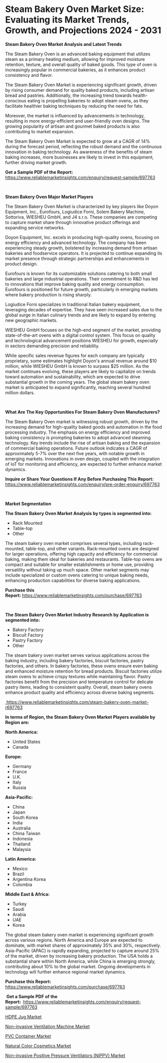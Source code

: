 <p><h1>Steam Bakery Oven Market Size: Evaluating its Market Trends, Growth, and Projections 2024 - 2031</h1></p><p><strong>Steam Bakery Oven Market Analysis and Latest Trends</strong></p>
<p><p>The Steam Bakery Oven is an advanced baking equipment that utilizes steam as a primary heating medium, allowing for improved moisture retention, texture, and overall quality of baked goods. This type of oven is increasingly popular in commercial bakeries, as it enhances product consistency and flavor. </p><p>The Steam Bakery Oven Market is experiencing significant growth, driven by rising consumer demand for quality baked products, including artisan bread and pastries. Additionally, the increasing trend towards health-conscious eating is propelling bakeries to adopt steam ovens, as they facilitate healthier baking techniques by reducing the need for fats. </p><p>Moreover, the market is influenced by advancements in technology, resulting in more energy-efficient and user-friendly oven designs. The growing popularity of artisan and gourmet baked products is also contributing to market expansion. </p><p>The Steam Bakery Oven Market is expected to grow at a CAGR of 14% during the forecast period, reflecting the robust demand and the continuous innovation in baking technology. As awareness of the benefits of steam baking increases, more businesses are likely to invest in this equipment, further driving market growth.</p></p>
<p><strong>Get a Sample PDF of the Report:&nbsp;</strong> <a href="https://www.reliablemarketinsights.com/enquiry/request-sample/697763?utm_campaign=1337&utm_medium=2&utm_source=Github&utm_content=ia&utm_term=29092024&utm_id=steam-bakery-oven">https://www.reliablemarketinsights.com/enquiry/request-sample/697763</a></p>
<p>&nbsp;</p>
<p><strong>Steam Bakery Oven Major Market Players</strong></p>
<p><p>The Steam Bakery Oven Market is characterized by key players like Doyon Equipment, Inc., Eurofours, Logiudice Forni, Solem Bakery Machine, Sottoriva, WIESHEU GmbH, and J4 s.r.o. These companies are competing to capture market share through innovative product offerings and expanding service networks.</p><p>Doyon Equipment, Inc. excels in producing high-quality ovens, focusing on energy efficiency and advanced technology. The company has been experiencing steady growth, bolstered by increasing demand from artisan bakeries and foodservice operators. It is projected to continue expanding its market presence through strategic partnerships and enhancements in product design.</p><p>Eurofours is known for its customizable solutions catering to both small bakeries and large industrial operations. Their commitment to R&D has led to innovations that improve baking quality and energy consumption. Eurofours is positioned for future growth, particularly in emerging markets where bakery production is rising sharply.</p><p>Logiudice Forni specializes in traditional Italian bakery equipment, leveraging decades of expertise. They have seen increased sales due to the global surge in Italian culinary trends and are likely to expand by entering new geographic markets.</p><p>WIESHEU GmbH focuses on the high-end segment of the market, providing state-of-the-art ovens with a digital control system. This focus on quality and technological advancement positions WIESHEU for growth, especially in sectors demanding precision and reliability.</p><p>While specific sales revenue figures for each company are typically proprietary, some estimates highlight Doyon's annual revenue around $10 million, while WIESHEU GmbH is known to surpass $25 million. As the market continues evolving, these players are likely to capitalize on trends toward automation and sustainability, which are expected to drive substantial growth in the coming years. The global steam bakery oven market is anticipated to expand significantly, reaching several hundred million dollars.</p></p>
<p>&nbsp;</p>
<p><strong>What Are The Key Opportunities For Steam Bakery Oven Manufacturers?</strong></p>
<p><p>The Steam Bakery Oven market is witnessing robust growth, driven by the increasing demand for high-quality baked goods and automation in the food processing industry. The emphasis on energy efficiency and improved baking consistency is prompting bakeries to adopt advanced steaming technology. Key trends include the rise of artisan baking and the expansion of commercial baking operations. Future outlook indicates a CAGR of approximately 5-7% over the next five years, with notable growth in emerging markets. Innovations in oven design, coupled with the integration of IoT for monitoring and efficiency, are expected to further enhance market dynamics.</p></p>
<p><strong>Inquire or Share Your Questions If Any Before Purchasing This Report:</strong> <a href="https://www.reliablemarketinsights.com/enquiry/pre-order-enquiry/697763?utm_campaign=1337&utm_medium=2&utm_source=Github&utm_content=ia&utm_term=29092024&utm_id=steam-bakery-oven">https://www.reliablemarketinsights.com/enquiry/pre-order-enquiry/697763</a></p>
<p>&nbsp;</p>
<p><strong>Market Segmentation</strong></p>
<p><strong>The Steam Bakery Oven Market Analysis by types is segmented into:</strong></p>
<p><ul><li>Rack Mounted</li><li>Table-top</li><li>Other</li></ul></p>
<p><p>The steam bakery oven market comprises several types, including rack-mounted, table-top, and other variants. Rack-mounted ovens are designed for larger operations, offering high capacity and efficiency for commercial baking, making them ideal for bakeries and restaurants. Table-top ovens are compact and suitable for smaller establishments or home use, providing versatility without taking up much space. Other market segments may include specialized or custom ovens catering to unique baking needs, enhancing production capabilities for diverse baking applications.</p></p>
<p><strong>Purchase this Report:&nbsp;</strong><a href="https://www.reliablemarketinsights.com/purchase/697763?utm_campaign=1337&utm_medium=2&utm_source=Github&utm_content=ia&utm_term=29092024&utm_id=steam-bakery-oven">https://www.reliablemarketinsights.com/purchase/697763</a></p>
<p>&nbsp;</p>
<p><strong>The Steam Bakery Oven Market Industry Research by Application is segmented into:</strong></p>
<p><ul><li>Bakery Factory</li><li>Biscuit Factory</li><li>Pastry Factory</li><li>Other</li></ul></p>
<p><p>The steam bakery oven market serves various applications across the baking industry, including bakery factories, biscuit factories, pastry factories, and others. In bakery factories, these ovens ensure even baking and enhanced moisture retention for bread products. Biscuit factories utilize steam ovens to achieve crispy textures while maintaining flavor. Pastry factories benefit from the precision and temperature control for delicate pastry items, leading to consistent quality. Overall, steam bakery ovens enhance product quality and efficiency across diverse baking segments.</p></p>
<p><a href="https://www.reliablemarketinsights.com/steam-bakery-oven-market-r697763?utm_campaign=1337&utm_medium=2&utm_source=Github&utm_content=ia&utm_term=29092024&utm_id=steam-bakery-oven">&nbsp;https://www.reliablemarketinsights.com/steam-bakery-oven-market-r697763</a></p>
<p><strong>In terms of Region, the Steam Bakery Oven Market Players available by Region are:</strong></p>
<p>
    <p> <strong> North America: </strong>
        <ul>
            <li>United States</li>
            <li>Canada</li>
        </ul>
        </p> 
    <p> <strong> Europe: </strong>
        <ul>
            <li>Germany</li>
            <li>France</li>
            <li>U.K.</li>
            <li>Italy</li>
            <li>Russia</li>
        </ul>
        </p> 
    <p> <strong> Asia-Pacific: </strong>
        <ul>
            <li>China</li>
            <li>Japan</li>
            <li>South Korea</li>
            <li>India</li>
            <li>Australia</li>
            <li>China Taiwan</li>
            <li>Indonesia</li>
            <li>Thailand</li>
            <li>Malaysia</li>
        </ul>
        </p> 
    <p> <strong> Latin America: </strong>
        <ul>
            <li>Mexico</li>
            <li>Brazil</li>
            <li>Argentina Korea</li>
            <li>Colombia</li>
        </ul>
        </p> 
    <p> <strong> Middle East & Africa: </strong>
        <ul>
            <li>Turkey</li>
            <li>Saudi</li>
            <li>Arabia</li>
            <li>UAE</li>
            <li>Korea</li>
        </ul>
    </p>
    </p>
<p><p>The global steam bakery oven market is experiencing significant growth across various regions. North America and Europe are expected to dominate, with market shares of approximately 35% and 30%, respectively. Asia-Pacific (APAC) is rapidly expanding, projected to capture around 25% of the market, driven by increasing bakery production. The USA holds a substantial share within North America, while China is emerging strongly, contributing about 10% to the global market. Ongoing developments in technology will further enhance regional market dynamics.</p></p>
<p><strong>Purchase this Report: </strong><a href="https://www.reliablemarketinsights.com/purchase/697763?utm_campaign=1337&utm_medium=2&utm_source=Github&utm_content=ia&utm_term=29092024&utm_id=steam-bakery-oven">https://www.reliablemarketinsights.com/purchase/697763</a></p>
<p>&nbsp;<strong>Get a Sample PDF of the Report:&nbsp;&nbsp;</strong><a href="https://www.reliablemarketinsights.com/enquiry/request-sample/697763?utm_campaign=1337&utm_medium=2&utm_source=Github&utm_content=ia&utm_term=29092024&utm_id=steam-bakery-oven">https://www.reliablemarketinsights.com/enquiry/request-sample/697763</a></p>
<p><strong></strong></p>
<p><p><a href="https://www.linkedin.com/pulse/comprehensive-analysis-global-hdpe-jug-market-growth-trends-gxtnc?utm_campaign=1337&utm_medium=2&utm_source=Github&utm_content=ia&utm_term=29092024&utm_id=steam-bakery-oven">HDPE Jug Market</a></p><p><a href="https://issuu.com/reportprime-2/docs/non-invasive-ventilation-machine-ma_bc9a6ebf86281c?utm_campaign=1337&utm_medium=2&utm_source=Github&utm_content=ia&utm_term=29092024&utm_id=steam-bakery-oven">Non-invasive Ventilation Machine Market</a></p><p><a href="https://www.linkedin.com/pulse/pvc-container-market-global-share-ranking-overall-sales-demand-zpe1c?utm_campaign=1337&utm_medium=2&utm_source=Github&utm_content=ia&utm_term=29092024&utm_id=steam-bakery-oven">PVC Container Market</a></p><p><a href="https://www.linkedin.com/pulse/natural-color-cosmetics-market-global-insights-regional-analysis-uyovc?utm_campaign=1337&utm_medium=2&utm_source=Github&utm_content=ia&utm_term=29092024&utm_id=steam-bakery-oven">Natural Color Cosmetics Market</a></p><p><a href="https://issuu.com/reportprime-2/docs/non-invasive-positive-pressure-vent_0e25d6e2bd4ee1?utm_campaign=1337&utm_medium=2&utm_source=Github&utm_content=ia&utm_term=29092024&utm_id=steam-bakery-oven">Non-invasive Positive Pressure Ventilators (NiPPV) Market</a></p></p>